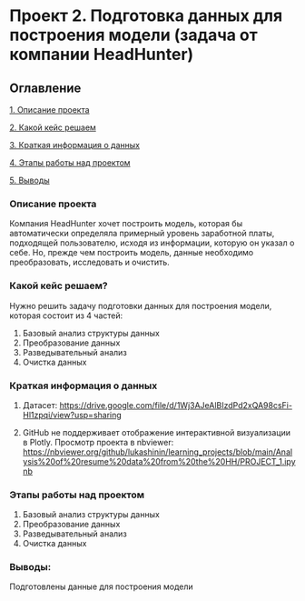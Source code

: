 # Проект 2. Подготовка данных для построения модели (задача от компании HeadHunter) 

## Оглавление
[1. Описание проекта](https://github.com/lukashinin/learning_projects/tree/main/Analysis%20of%20resume%20data%20from%20the%20HH/README.md#Описание-проекта)

[2. Какой кейс решаем](https://github.com/lukashinin/learning_projects/tree/main/Analysis%20of%20resume%20data%20from%20the%20HH/README.md#Какой-кейс-решаем)

[3. Краткая информация о данных](https://github.com/lukashinin/learning_projects/tree/main/Analysis%20of%20resume%20data%20from%20the%20HH/README.md#Краткая-информация-о-данных)

[4. Этапы работы над проектом](https://github.com/lukashinin/learning_projects/tree/main/Analysis%20of%20resume%20data%20from%20the%20HH/README.md#Этапы-работы-над-проектом)

[5. Выводы](https://github.com/lukashinin/learning_projects/tree/main/Analysis%20of%20resume%20data%20from%20the%20HH/README.md#Выводы)

### Описание проекта
Компания HeadHunter хочет построить модель, которая бы автоматически определяла примерный уровень заработной платы, подходящей пользователю, исходя из информации, которую он указал о себе. Но, прежде чем построить модель, данные необходимо преобразовать, исследовать и очистить.


### Какой кейс решаем?
Нужно решить задачу подготовки данных для построения модели, которая состоит из 4 частей:
1. Базовый анализ структуры данных
2. Преобразование данных
3. Разведывательный анализ
4. Очистка данных

### Краткая информация о данных
1.  Датасет: https://drive.google.com/file/d/1Wj3AJeAlBIzdPd2xQA98csFi-Hl1zpqi/view?usp=sharing

2. GitHub не поддерживает отображение интерактивной визуализации в Plotly. Просмотр проекта в nbviewer: https://nbviewer.org/github/lukashinin/learning_projects/blob/main/Analysis%20of%20resume%20data%20from%20the%20HH/PROJECT_1.ipynb


### Этапы работы над проектом
1. Базовый анализ структуры данных
2. Преобразование данных
3. Разведывательный анализ
4. Очистка данных


### Выводы:
Подготовлены данные для построения модели